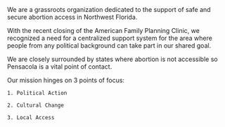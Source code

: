 <style>
  body {
    margin: auto 0;
  }
  main {
    margin: auto 0;
    max-width: unset;
  }
</style>
<div id=hero class="frontpage" markdown=1>
  We are a grassroots organization dedicated to the support of safe and secure abortion access in Northwest Florida.

  With the recent closing of the American Family Planning Clinic, we recognized a need for a centralized support system for the area where people from any political background can take part in our shared goal.

  We are closely surrounded by states where abortion is not accessible so Pensacola is a vital point of contact.

  Our mission hinges on 3 points of focus:

    1. Political Action

    2. Cultural Change

    3. Local Access
</div>

<section>
  <div class="row">
    <div class="col">
     <h2></h2>
    </div>
  </div>
</section>

